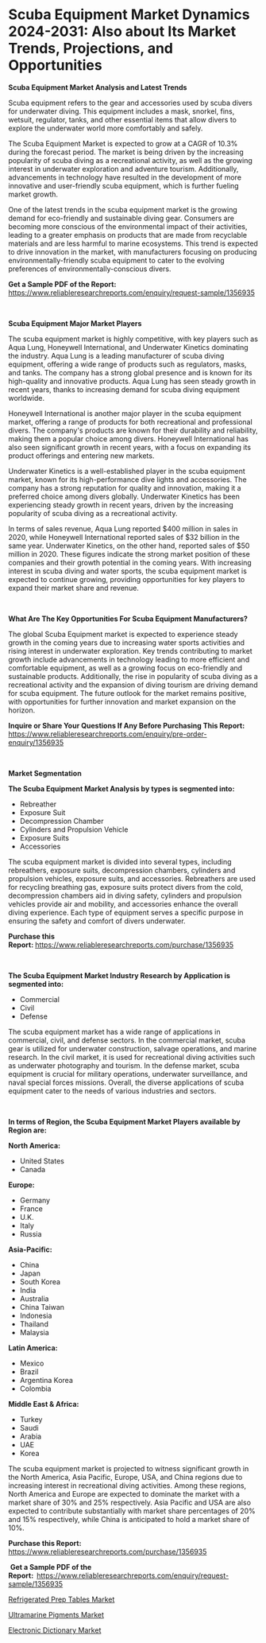 <p><h1>Scuba Equipment Market Dynamics 2024-2031: Also about Its Market Trends, Projections, and Opportunities</h1></p><p><strong>Scuba Equipment Market Analysis and Latest Trends</strong></p>
<p><p>Scuba equipment refers to the gear and accessories used by scuba divers for underwater diving. This equipment includes a mask, snorkel, fins, wetsuit, regulator, tanks, and other essential items that allow divers to explore the underwater world more comfortably and safely.</p><p>The Scuba Equipment Market is expected to grow at a CAGR of 10.3% during the forecast period. The market is being driven by the increasing popularity of scuba diving as a recreational activity, as well as the growing interest in underwater exploration and adventure tourism. Additionally, advancements in technology have resulted in the development of more innovative and user-friendly scuba equipment, which is further fueling market growth.</p><p>One of the latest trends in the scuba equipment market is the growing demand for eco-friendly and sustainable diving gear. Consumers are becoming more conscious of the environmental impact of their activities, leading to a greater emphasis on products that are made from recyclable materials and are less harmful to marine ecosystems. This trend is expected to drive innovation in the market, with manufacturers focusing on producing environmentally-friendly scuba equipment to cater to the evolving preferences of environmentally-conscious divers.</p></p>
<p><strong>Get a Sample PDF of the Report:&nbsp;</strong> <a href="https://www.reliableresearchreports.com/enquiry/request-sample/1356935">https://www.reliableresearchreports.com/enquiry/request-sample/1356935</a></p>
<p>&nbsp;</p>
<p><strong>Scuba Equipment Major Market Players</strong></p>
<p><p>The scuba equipment market is highly competitive, with key players such as Aqua Lung, Honeywell International, and Underwater Kinetics dominating the industry. Aqua Lung is a leading manufacturer of scuba diving equipment, offering a wide range of products such as regulators, masks, and tanks. The company has a strong global presence and is known for its high-quality and innovative products. Aqua Lung has seen steady growth in recent years, thanks to increasing demand for scuba diving equipment worldwide.</p><p>Honeywell International is another major player in the scuba equipment market, offering a range of products for both recreational and professional divers. The company's products are known for their durability and reliability, making them a popular choice among divers. Honeywell International has also seen significant growth in recent years, with a focus on expanding its product offerings and entering new markets.</p><p>Underwater Kinetics is a well-established player in the scuba equipment market, known for its high-performance dive lights and accessories. The company has a strong reputation for quality and innovation, making it a preferred choice among divers globally. Underwater Kinetics has been experiencing steady growth in recent years, driven by the increasing popularity of scuba diving as a recreational activity.</p><p>In terms of sales revenue, Aqua Lung reported $400 million in sales in 2020, while Honeywell International reported sales of $32 billion in the same year. Underwater Kinetics, on the other hand, reported sales of $50 million in 2020. These figures indicate the strong market position of these companies and their growth potential in the coming years. With increasing interest in scuba diving and water sports, the scuba equipment market is expected to continue growing, providing opportunities for key players to expand their market share and revenue.</p></p>
<p>&nbsp;</p>
<p><strong>What Are The Key Opportunities For Scuba Equipment Manufacturers?</strong></p>
<p><p>The global Scuba Equipment market is expected to experience steady growth in the coming years due to increasing water sports activities and rising interest in underwater exploration. Key trends contributing to market growth include advancements in technology leading to more efficient and comfortable equipment, as well as a growing focus on eco-friendly and sustainable products. Additionally, the rise in popularity of scuba diving as a recreational activity and the expansion of diving tourism are driving demand for scuba equipment. The future outlook for the market remains positive, with opportunities for further innovation and market expansion on the horizon.</p></p>
<p><strong>Inquire or Share Your Questions If Any Before Purchasing This Report:</strong> <a href="https://www.reliableresearchreports.com/enquiry/pre-order-enquiry/1356935">https://www.reliableresearchreports.com/enquiry/pre-order-enquiry/1356935</a></p>
<p>&nbsp;</p>
<p><strong>Market Segmentation</strong></p>
<p><strong>The Scuba Equipment Market Analysis by types is segmented into:</strong></p>
<p><ul><li>Rebreather</li><li>Exposure Suit</li><li>Decompression Chamber</li><li>Cylinders and Propulsion Vehicle</li><li>Exposure Suits</li><li>Accessories</li></ul></p>
<p><p>The scuba equipment market is divided into several types, including rebreathers, exposure suits, decompression chambers, cylinders and propulsion vehicles, exposure suits, and accessories. Rebreathers are used for recycling breathing gas, exposure suits protect divers from the cold, decompression chambers aid in diving safety, cylinders and propulsion vehicles provide air and mobility, and accessories enhance the overall diving experience. Each type of equipment serves a specific purpose in ensuring the safety and comfort of divers underwater.</p></p>
<p><strong>Purchase this Report:&nbsp;</strong><a href="https://www.reliableresearchreports.com/purchase/1356935">https://www.reliableresearchreports.com/purchase/1356935</a></p>
<p>&nbsp;</p>
<p><strong>The Scuba Equipment Market Industry Research by Application is segmented into:</strong></p>
<p><ul><li>Commercial</li><li>Civil</li><li>Defense</li></ul></p>
<p><p>The scuba equipment market has a wide range of applications in commercial, civil, and defense sectors. In the commercial market, scuba gear is utilized for underwater construction, salvage operations, and marine research. In the civil market, it is used for recreational diving activities such as underwater photography and tourism. In the defense market, scuba equipment is crucial for military operations, underwater surveillance, and naval special forces missions. Overall, the diverse applications of scuba equipment cater to the needs of various industries and sectors.</p></p>
<p>&nbsp;</p>
<p><strong>In terms of Region, the Scuba Equipment Market Players available by Region are:</strong></p>
<p>
    <p> <strong> North America: </strong>
        <ul>
            <li>United States</li>
            <li>Canada</li>
        </ul>
        </p> 
    <p> <strong> Europe: </strong>
        <ul>
            <li>Germany</li>
            <li>France</li>
            <li>U.K.</li>
            <li>Italy</li>
            <li>Russia</li>
        </ul>
        </p> 
    <p> <strong> Asia-Pacific: </strong>
        <ul>
            <li>China</li>
            <li>Japan</li>
            <li>South Korea</li>
            <li>India</li>
            <li>Australia</li>
            <li>China Taiwan</li>
            <li>Indonesia</li>
            <li>Thailand</li>
            <li>Malaysia</li>
        </ul>
        </p> 
    <p> <strong> Latin America: </strong>
        <ul>
            <li>Mexico</li>
            <li>Brazil</li>
            <li>Argentina Korea</li>
            <li>Colombia</li>
        </ul>
        </p> 
    <p> <strong> Middle East & Africa: </strong>
        <ul>
            <li>Turkey</li>
            <li>Saudi</li>
            <li>Arabia</li>
            <li>UAE</li>
            <li>Korea</li>
        </ul>
    </p>
    </p>
<p><p>The scuba equipment market is projected to witness significant growth in the North America, Asia Pacific, Europe, USA, and China regions due to increasing interest in recreational diving activities. Among these regions, North America and Europe are expected to dominate the market with a market share of 30% and 25% respectively. Asia Pacific and USA are also expected to contribute substantially with market share percentages of 20% and 15% respectively, while China is anticipated to hold a market share of 10%.</p></p>
<p><strong>Purchase this Report: </strong><a href="https://www.reliableresearchreports.com/purchase/1356935">https://www.reliableresearchreports.com/purchase/1356935</a></p>
<p>&nbsp;<strong>Get a Sample PDF of the Report:&nbsp;&nbsp;</strong><a href="https://www.reliableresearchreports.com/enquiry/request-sample/1356935">https://www.reliableresearchreports.com/enquiry/request-sample/1356935</a></p>
<p><strong></strong></p>
<p><p><a href="https://github.com/shotows/Market-Research-Report-List-1/blob/main/refrigerated-prep-tables-market.md">Refrigerated Prep Tables Market</a></p><p><a href="https://github.com/angelajermaine/Market-Research-Report-List-2/blob/main/ultramarine-pigments-market.md">Ultramarine Pigments Market</a></p><p><a href="https://github.com/beatblasta/Market-Research-Report-List-2/blob/main/electronic-dictionary-market.md">Electronic Dictionary Market</a></p></p>